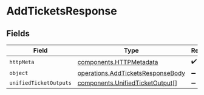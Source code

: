 # AddTicketsResponse


## Fields

| Field                                                                                  | Type                                                                                   | Required                                                                               | Description                                                                            |
| -------------------------------------------------------------------------------------- | -------------------------------------------------------------------------------------- | -------------------------------------------------------------------------------------- | -------------------------------------------------------------------------------------- |
| `httpMeta`                                                                             | [components.HTTPMetadata](../../models/components/httpmetadata.md)                     | :heavy_check_mark:                                                                     | N/A                                                                                    |
| `object`                                                                               | [operations.AddTicketsResponseBody](../../models/operations/addticketsresponsebody.md) | :heavy_minus_sign:                                                                     | N/A                                                                                    |
| `unifiedTicketOutputs`                                                                 | [components.UnifiedTicketOutput](../../models/components/unifiedticketoutput.md)[]     | :heavy_minus_sign:                                                                     | N/A                                                                                    |